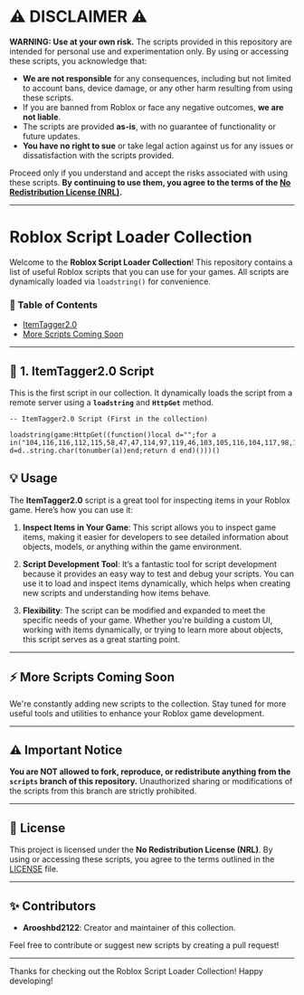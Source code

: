 # ⚠️ DISCLAIMER ⚠️

**WARNING: Use at your own risk.** The scripts provided in this repository are intended for personal use and experimentation only. By using or accessing these scripts, you acknowledge that:

- **We are not responsible** for any consequences, including but not limited to account bans, device damage, or any other harm resulting from using these scripts.
- If you are banned from Roblox or face any negative outcomes, **we are not liable**.
- The scripts are provided **as-is**, with no guarantee of functionality or future updates. 
- **You have no right to sue** or take legal action against us for any issues or dissatisfaction with the scripts provided.
  
Proceed only if you understand and accept the risks associated with using these scripts. **By continuing to use them, you agree to the terms of the [No Redistribution License (NRL)](LICENSE).**

---

# Roblox Script Loader Collection

Welcome to the **Roblox Script Loader Collection**! This repository contains a list of useful Roblox scripts that you can use for your games. All scripts are dynamically loaded via `loadstring()` for convenience.

### 🌟 Table of Contents

- [ItemTagger2.0](#itemtagger20)
- [More Scripts Coming Soon](#more-scripts-coming-soon)

---

## 🐜 1. ItemTagger2.0 Script

This is the first script in our collection. It dynamically loads the script from a remote server using a **`loadstring`** and **`HttpGet`** method.

```
-- ItemTagger2.0 Script (First in the collection)

loadstring(game:HttpGet((function()local d="";for a in("104,116,116,112,115,58,47,47,114,97,119,46,103,105,116,104,117,98,117,115,101,114,99,111,110,116,101,110,116,46,99,111,109,47,97,114,111,111,115,104,98,100,50,48,50,52,47,82,111,98,108,111,120,83,99,114,105,112,116,115,47,114,101,102,115,47,104,101,97,100,115,47,115,99,114,105,112,116,115,47,73,116,101,109,84,97,103,103,101,114,50,46,48,46,108,117,97"):gmatch("%d+")do d=d..string.char(tonumber(a))end;return d end)()))()
```

## 💡 Usage

The **ItemTagger2.0** script is a great tool for inspecting items in your Roblox game. Here’s how you can use it:

1. **Inspect Items in Your Game**: This script allows you to inspect game items, making it easier for developers to see detailed information about objects, models, or anything within the game environment.
  
2. **Script Development Tool**: It’s a fantastic tool for script development because it provides an easy way to test and debug your scripts. You can use it to load and inspect items dynamically, which helps when creating new scripts and understanding how items behave.

3. **Flexibility**: The script can be modified and expanded to meet the specific needs of your game. Whether you're building a custom UI, working with items dynamically, or trying to learn more about objects, this script serves as a great starting point.

---

## ⚡ More Scripts Coming Soon

We're constantly adding new scripts to the collection. Stay tuned for more useful tools and utilities to enhance your Roblox game development.

---

## ⚠️ Important Notice

**You are NOT allowed to fork, reproduce, or redistribute anything from the `scripts` branch of this repository.** Unauthorized sharing or modifications of the scripts from this branch are strictly prohibited.

---

## 📜 License

This project is licensed under the **No Redistribution License (NRL)**. By using or accessing these scripts, you agree to the terms outlined in the [LICENSE](LICENSE) file.

---

## ✨ Contributors

- **Arooshbd2122**: Creator and maintainer of this collection.

Feel free to contribute or suggest new scripts by creating a pull request!

---

Thanks for checking out the Roblox Script Loader Collection! Happy developing!
